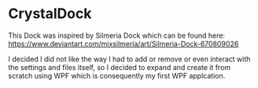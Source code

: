 # CrystalDock

This Dock was inspired by Silmeria Dock which can be found here: https://www.deviantart.com/mixsilmeria/art/Silmeria-Dock-670809026

I decided I did not like the way I had to add or remove or even interact with the settings and files itself, so I decided to expand and create it from scratch using WPF which is consequently my first WPF applcation.
